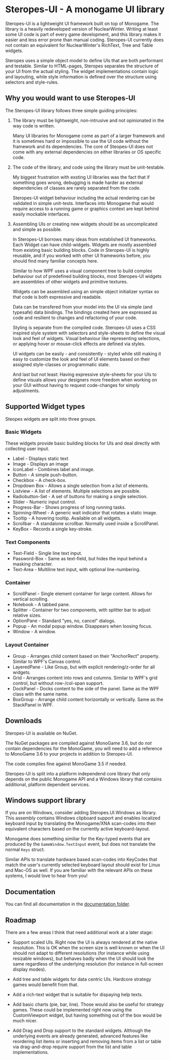 Steropes-UI - A monogame UI library
===================================

Steropes-UI is a lightweight UI framework built on top of Monogame. The library 
is a heavily redeveloped version of NuclearWinter. Writing at least some UI code 
is part of every game development, and this library makes it easier and less
error prone than manual coding. Steropes-UI currently does not contain an 
equivalent for NuclearWinter's RichText, Tree and Table widgets.

Steropes uses a simple object model to define UIs that are both performant and
testable. Similar to HTML-pages, Steropes separates the structure of your UI from
the actual styling. The widget implementations contain logic and layouting, while
style information is defined over the structure using selectors and style-rules.

## Why you would want to use Steropes-UI

The Steropes-UI library follows three simple guiding principles:

1. The library must be lightweight, non-intrusive and not opinionated in the way
   code is written. 
   
   Many UI libraries for Monogame come as part of a larger framework and it is 
   sometimes hard or impossible to use the UI code without the framework and
   its dependencies. The core of Steopes-UI does not come with any external 
   dependencies on either libraries or OS specific code.
    
2. The code of the library, and code using the library must be unit-testable.

   My biggest frustration with exsting UI libraries was the fact that if something
   goes wrong, debugging is made harder as external dependencies of classes are
   rarely separated from the code. 
   
   Steropes-UI widget behaviour including the actual rendering can be validated in
   simple unit-tests. Interfaces into Monogame that would require access to a running
   game or graphics context are kept behind easily mockable interfaces.  
  
3. Assembling UIs or creating new widgets should be as uncomplicated and simple as
   possible. 
   
   In Steropes-UI borrows many ideas from established UI frameworks. Each Widget
   can have child-widgets. Widgets are mostly assembled from existing basic building
   blocks. Code in Steropes-UI is highly reusable, and if you worked with other UI
   frameworks before, you should find many familiar concepts here. 
   
   Similar to how WPF uses a visual component tree to build complex behaviour out of
   predefined building blocks, most Steropes-UI widgets are assemblies of other widgets
   and primitive textures. 

   Widgets can be assembled using an simple object initializer syntax so that
   code is both expressive and readable.

   Data can be transfered from your model into the UI via simple (and typesafe) 
   data bindings. The bindings created here are expressed as code and resilient to 
   changes and refactoring of your code.
   
   Styling is separate from the compiled code. Steropes-UI uses a CSS inspired style
   system with selectors and style-sheets to define the visual look and feel of widgets.
   Visual behaviour like representing selections, or applying hover or mouse-click 
   effects are defined via styles. 
   
   UI widgets can be easily - and consistently - styled while still making it easy to
   customize the look and feel of UI elements based on their assigned style-classes or
   programmatic state.
   
   And last but not least: Having expressive style-sheets for your UIs to define 
   visuals allows your designers more freedom when working on your GUI without having
   to request code-changes for simply adjustments. 

## Supported Widget types

Steopes widgets are split into three groups.

### Basic Widgets
These widgets provide basic building blocks for UIs and deal directly with collecting 
user input.

* Label - Displays static text
* Image - Displays an image
* IconLabel - Combines label and image.
* Button - A simple push-button.
* Checkbox - A check-box.
* Dropdown Box - Allows a single selection from a list of elements.
* Listview - A list of elements. Multiple selections are possible.
* Radiobutton-Set - A set of buttons for making a single selection.
* Slider - Numeric input control.
* Progress-Bar - Shows progress of long running tasks.
* Spinning-Wheel - A generic wait indicator that rotates a static image.
* Tooltip - A hovering tooltip. Available on all widgets.
* Scrollbar - A standalone scrollbar. Normally used inside a ScrollPanel.
* KeyBox - Records a single key-stroke.

### Text Components

* Text-Field - Single line text input.
* Password-Box - Same as text-field, but hides the input behind a masking character.
* Text-Area - Multiline text input, with optional line-numbering.

### Container

* ScrollPanel - Single element container for large content. Allows for vertical scrolling. 
* Notebook - A tabbed pane. 
* Splitter - Container for two components, with splitter bar to adjust relative sizes.
* OptionPane - Standard "yes, no, cancel" dialogs.
* Popup - An modal popup window. Disappears when loosing focus.
* Window - A window.

### Layout Container
* Group - Arranges child content based on their "AnchorRect" property. Similar to 
  WPF's Canvas control.
* LayeredPane - Like Group, but with explicit rendering/z-order for all widgets.
* Grid - Arranges content into rows and columns. Similar to WPF's grid control, but 
  without row-/col-span support.
* DockPanel - Docks content to the side of the panel. Same as the WPF class with the 
  same name.
* BoxGroup - Arrange child content horizontally or vertically. Same as the StackPanel 
  in WPF.

## Downloads

Steropes-UI is available on NuGet. 

The NuGet packages are compiled against MonoGame 3.6, but do _not_ contain 
dependencies for the MonoGame, you will need to add a reference to 
MonoGame 3.6 to your projects in addition to Steropes-UI. 

The code compiles fine against MonoGame 3.5 if needed.

Steropes-UI is split into a platform independend core library that only depends on the
public Monogame API and a Windows library that contains additional, platform dependent 
services.

## Windows support library

If you are on Windows, consider adding Steropes.UI.Windows as library. This assembly 
contains Windows clipboard support and enables localized keyboard input by translating 
the Monogame/XNA scan-codes into their equivalent characters based on the currently 
active keyboard-layout. 

Monogame does something similiar for the Key-typed events that are produced by the 
````GameWindow.TextInput```` event, but does not translate the normal ``Keys`` struct.

Similar APIs to translate hardware based scan-codes into KeyCodes that match the user's
currently selected keyboard layout should exist for Linux and Mac-OS as well. If you
are familiar with the relevant APIs on these systems, I would love to hear from you!

## Documentation

You can find all documentation in the [documentation folder](docs/README.md).

## Roadmap

There are a few areas I think that need additional work at a later stage:

* Support scaled UIs. Right now the UI is always rendered at the native resolution.
  This is OK when the screen size is well known or when the UI should not adapt
  to different resolutions (for instance while using resizable windows), but 
  behaves badly when the UI should look the same regardless of the underlying
  resolution (for instance in full-screen display modes).

* Add tree and table widgets for data centric UIs. Hardcore strategy games would benefit 
  from that.

* Add a rich-text widget that is suitable for dispaying help texts. 

* Add basic charts (pie, bar, line). Those would also be useful for strategy games. 
  These could be implemented right now using the CustomViewport widget, but having 
  something out of the box would be much nicer.

* Add Drag and Drop support to the standard widgets. Although the underlying events
  are already generated, advanced features like reordering list items or inserting
  and removing items from a list or table via drag-and-drop require support from 
  the list and table implementations.